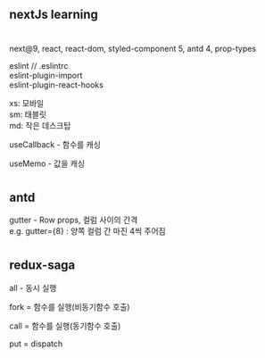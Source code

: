 ## nextJs learning

#

next@9, react, react-dom, styled-component 5,
antd 4, prop-types

eslint // .eslintrc  
eslint-plugin-import  
eslint-plugin-react-hooks

xs: 모바일  
sm: 태블릿  
md: 작은 데스크탑

useCallback - 함수를 캐싱

useMemo - 값을 캐싱

#

## antd

gutter - Row props, 컬럼 사이의 간격  
e.g. gutter={8} : 양쪽 컬럼 간 마진 4씩 주어짐

#

## redux-saga

all - 동시 실행

fork = 함수를 실행(비동기함수 호출)

call = 함수를 실행(동기함수 호출)

put = dispatch
